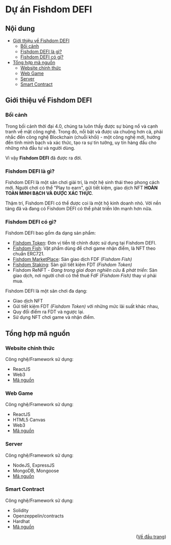 <div id="top"></div>

# Dự án Fishdom DEFI 

## Nội dung

- [Giới thiệu về Fishdom DEFI](#giới-thiệu-về-fishdom-defi)
  - [Bối cảnh](#bối-cảnh)
  - [Fishdom DEFI là gì?](#fishdom-defi-là-gì?)
  - [Fishdom DEFI có gì?](#fishdom-defi-có-gì?)
- [Tổng hợp mã nguồn](#tổng-hợp-mã-nguồn)
  - [Website chính thức](#website-chính-thức)
  - [Web Game](#web-game)
  - [Server](#server)
  - [Smart Contract](#smart-contract)

## Giới thiệu về Fishdom DEFI

### Bối cảnh
Trong bối cảnh thời đại 4.0, chúng ta luôn thấy được sự bùng nổ và cạnh tranh về mặt công nghệ. 
Trong đó, nổi bật và được ưa chuộng hơn cả, phải nhắc đến công nghệ Blockchain (chuỗi khối) - 
một công nghệ mới, hướng đến tính minh bạch và xác thức, tạo ra sự tin tưởng, uy tín hàng đầu cho những nhà đầu tư và người dùng.

Vì vậy **Fishdom DEFI** đã được ra đời.

### Fishdom DEFI là gì?

Fishdom DEFI là một sân chơi giải trí, là một hệ sinh thái theo phong cách mới. 
Người chơi có thể "Play to earn", gửi tiết kiệm, giao dịch NFT 
**HOÀN TOÀN MINH BẠCH VÀ ĐƯỢC XÁC THỰC**.


Thậm trí, Fishdom DEFI có thể được coi là một hộ kinh doanh nhỏ. 
Với nền tảng đã và đang có Fishdom DEFI có thể phát triển lớn mạnh hơn nữa.


### Fishdom DEFI có gì?

Fishdom DEFI bao gồm đa dạng sản phẩm:

- [Fishdom Token](https://mumbai.polygonscan.com/address/0xef53bf93c0a93b729ad6c53884605417911e183c): Đơn vị tiền tệ chính được sử dụng tại Fishdom DEFI.
- [Fishdom Fish](https://mumbai.polygonscan.com/address/0xBDd290c65d24eEA466e8206b67BFd9c016Adc3D3): Vật phẩm dùng để chơi game nhận điểm, là NFT theo chuẩn ERC721.
- [Fishdom MarketPlace](https://mumbai.polygonscan.com/address/0x7D6D3a34F719A9Bad24FD3eE1a4926aFC60c381f): Sàn giao dịch FDF *(Fishdom Fish)*
- [Fishdom Staking](https://mumbai.polygonscan.com/address/0xF3D490937133B6dEC45D29809fDbD037d01267DD): Sàn gửi tiết kiệm FDT *(Fishdom Token)*
- Fishdom ReNFT - *Đang trong giai đoạn nghiên cứu & phát triển*: Sàn giao dịch, nơi người chơi có thể thuê FdF *(Fishdom Fish)* thay vì phải mua.


Fishdom DEFI là một sân chơi đa dạng:
- Giao dịch NFT
- Gửi tiết kiệm FDT *(Fishdom Token)* với những mức lãi suất khác nhau,
- Quy đổi điểm ra FDT và ngược lại. 
- Sử dụng NFT chơi game và nhận điểm.


## Tổng hợp mã nguồn

### Website chính thức

Công nghệ/Framework sử dụng:

- ReactJS
- Web3
- [Mã nguồn](https://github.com/augustusflynn/Fishdom_Web)

### Web Game

Công nghệ/Framework sử dụng:

- ReactJS
- HTML5 Canvas
- Web3
- [Mã nguồn](https://github.com/augustusflynn/Fishdom_DEFI/tree/master/client)

### Server

Công nghệ/Framework sử dụng:

- NodeJS, ExpressJS
- MongoDB, Mongoose
- [Mã nguồn](https://github.com/augustusflynn/Fishdom_DEFI/tree/master/server)

### Smart Contract


Công nghệ/Framework sử dụng:

- Solidity
- Openzeppelin/contracts
- Hardhat
- [Mã nguồn](https://github.com/augustusflynn/Fishdom_DEFI_SC_hh)


<p align="right">(<a href="#top">Về đầu trang</a>)</p>
